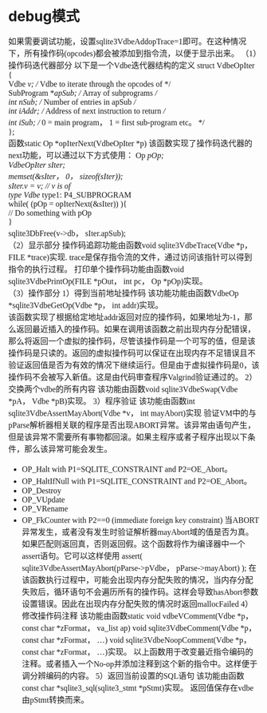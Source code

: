 # debug模式
<font face="微软雅黑" size="3px">

如果需要调试功能，设置sqlite3VdbeAddopTrace=1即可。在这种情况下，所有操作码(opcodes)都会被添加到指令流，以便于显示出来。
（1）操作码迭代器部分
以下是一个Vdbe迭代器结构的定义
struct VdbeOpIter {<br>
  Vdbe *v;                   /* Vdbe to iterate through the opcodes of */<br>
  SubProgram **apSub;        /* Array of subprograms */<br>
  int nSub;                  /* Number of entries in apSub */<br>
  int iAddr;                 /* Address of next instruction to return */<br>
  int iSub;                  /* 0 = main program， 1 = first sub-program etc。 */<br>
};<br>
函数static Op *opIterNext(VdbeOpIter *p)
该函数实现了操作码迭代器的next功能，可以通过以下方式使用：
Op *pOp;<br>
 VdbeOpIter sIter;<br>
 memset(&sIter， 0， sizeof(sIter));<br>
sIter.v = v;                         // v is of
<br>
type Vdbe*     type1: P4_SUBPROGRAM<br>
while( (pOp = opIterNext(&sIter)) ){<br>
  // Do something with pOp
  <br>
   }<br>
sqlite3DbFree(v->db， sIter.apSub);<br>
（2）显示部分
操作码追踪功能由函数void sqlite3VdbeTrace(Vdbe *p， FILE *trace)实现.
trace是保存指令流的文件，通过访问该指针可以得到指令的执行过程。
打印单个操作码功能由函数void sqlite3VdbePrintOp(FILE *pOut， int pc， Op *pOp)实现。<br>
（3）操作部分
1）得到当前地址操作码
该功能功能由函数VdbeOp *sqlite3VdbeGetOp(Vdbe *p， int addr)实现。<br>
该函数实现了根据给定地址addr返回对应的操作码，如果地址为-1，那么返回最近插入的操作码。如果在调用该函数之前出现内存分配错误，那么将返回一个虚拟的操作码，尽管该操作码是一个可写的值，但是该操作码是只读的。返回的虚拟操作码可以保证在出现内存不足错误且不验证返回值是否为有效的情况下继续运行。但是由于虚拟操作码是0，该操作码不会被写入新值。这是由代码审查程序Valgrind验证通过的。
2）交换两个vdbe的所有内容
该功能由函数void sqlite3VdbeSwap(Vdbe *pA， Vdbe *pB)实现。
3）程序验证
该功能由函数int sqlite3VdbeAssertMayAbort(Vdbe *v， int mayAbort)实现
验证VM中的与pParse解析器相关联的程序是否出现ABORT异常。该异常由语句产生，但是该异常不需要所有事物都回滚。如果主程序或者子程序出现以下条件，那么该异常可能会发生。
*  OP_Halt with P1=SQLITE_CONSTRAINT and P2=OE_Abort。
*  OP_HaltIfNull with P1=SQLITE_CONSTRAINT and P2=OE_Abort。
*  OP_Destroy
*  OP_VUpdate
*  OP_VRename
*  OP_FkCounter with P2==0 (immediate foreign key constraint)
当ABORT异常发生，或者没有发生时验证解析器mayAbort域的值是否为真。如果匹配则返回真，否则返回假。这个函数将作为编译器中一个assert语句。它可以这样使用
assert( sqlite3VdbeAssertMayAbort(pParse->pVdbe， pParse->mayAbort) );
在该函数执行过程中，可能会出现内存分配失败的情况，当内存分配失败后，循环语句不会遍历所有的操作码。这样会导致hasAbort参数设置错误。因此在出现内存分配失败的情况时返回mallocFailed
4）修改操作码注释
该功能由函数static void vdbeVComment(Vdbe *p， const char *zFormat， va_list ap)
void sqlite3VdbeComment(Vdbe *p， const char *zFormat， …)
void sqlite3VdbeNoopComment(Vdbe *p， const char *zFormat， …)实现。
以上函数用于改变最近指令编码的注释。或者插入一个No-op并添加注释到这个新的指令中。这样便于调分辨编码的内容。
5）返回当前设置的SQL语句
该功能由函数const char *sqlite3_sql(sqlite3_stmt *pStmt)实现。
返回值保存在vdbe由pStmt转换而来。
